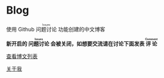 # Blog
使用 Github
<ruby>
  问题讨论
  <rp>(</rp><rt>Issues</rt><rp>)</rp>
</ruby>
功能创建的中文博客    

__新开启的
<ruby>
  问题讨论
  <rp>(</rp><rt>Issues</rt><rp>)</rp>
</ruby>
会被关闭，如想要交流请在讨论下面发表
<ruby>
  评论
  <rp>(</rp><rt>Comment</rt><rp>)</rp>
</ruby>__

[查看博文列表](https://github.com/Zainking/Blog/issues)

[关于我](https://www.wangziyi.site/)
